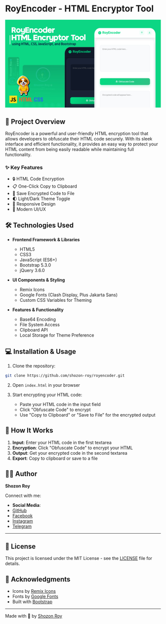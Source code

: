 # RoyEncoder - HTML Encryptor Tool

![RoyEncoder Preview](https://raw.githubusercontent.com/Shozon-Roy/RoyEncoder/refs/heads/main/20250429_005636.jpg)


## 🚀 Project Overview

RoyEncoder is a powerful and user-friendly HTML encryption tool that allows developers to obfuscate their HTML code securely. With its sleek interface and efficient functionality, it provides an easy way to protect your HTML content from being easily readable while maintaining full functionality.

### ✨ Key Features

- 🔒 HTML Code Encryption
- 📋 One-Click Copy to Clipboard
- 💾 Save Encrypted Code to File
- 🌓 Light/Dark Theme Toggle
- 📱 Responsive Design
- 🎨 Modern UI/UX

## 🛠️ Technologies Used

- **Frontend Framework & Libraries**
  - HTML5
  - CSS3
  - JavaScript (ES6+)
  - Bootstrap 5.3.0
  - jQuery 3.6.0

- **UI Components & Styling**
  - Remix Icons
  - Google Fonts (Clash Display, Plus Jakarta Sans)
  - Custom CSS Variables for Theming

- **Features & Functionality**
  - Base64 Encoding
  - File System Access
  - Clipboard API
  - Local Storage for Theme Preference

## 💻 Installation & Usage

1. Clone the repository:
```bash
git clone https://github.com/shozon-roy/royencoder.git
```

2. Open `index.html` in your browser

3. Start encrypting your HTML code:
   - Paste your HTML code in the input field
   - Click "Obfuscate Code" to encrypt
   - Use "Copy to Clipboard" or "Save to File" for the encrypted output

## 🌟 How It Works

1. **Input**: Enter your HTML code in the first textarea
2. **Encryption**: Click "Obfuscate Code" to encrypt your HTML
3. **Output**: Get your encrypted code in the second textarea
4. **Export**: Copy to clipboard or save to a file

## 👨‍💻 Author

**Shozon Roy**

Connect with me:
- **Social Media**:
- [GitHub](https://github.com/shozon-roy)
- [Facebook](https://www.facebook.com/shozon.roy2)
- [Instagram](https://www.instagram.com/shozon_roy)
- [Telegram](https://t.me/shozonroy2)
---
## 📄 License

This project is licensed under the MIT License - see the [LICENSE](LICENSE) file for details.

## 🙏 Acknowledgments

- Icons by [Remix Icons](https://remixicon.com/)
- Fonts by [Google Fonts](https://fonts.google.com/)
- Built with [Bootstrap](https://getbootstrap.com/)

---

Made with 💖 by [Shozon Roy](https://t.me/shozon_tech)
